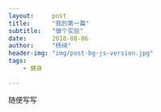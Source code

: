 ```yaml
---
layout:     post
title:      "我的第一篇"
subtitle:   "做个实验"
date:       2018-08-06
author:     "杨绮"
header-img: "img/post-bg-js-version.jpg"
tags:
    - 健身
  
---
```

随便写写


